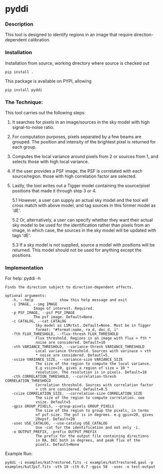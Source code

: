 # pyddi

### Description 

This tool is designed to identify regions in an image that require direction-dependent calibration. 
 
### Installation

Installation from source, working directory where source is checked out

    pip install .

This package is available on PYPI, allowing

    pip install pyddi

### The Technique:

This tool carries out the following steps:

1. It searches for pixels in an image/sources in the sky model with high signal-to-noise ratio.   
2. For computation purposes, pixels separated by a few beams are grouped. The position and intensity of the brightest pixel is returned for each group.  
3. Computes the local variance around pixels from 2 or sources from 1, and selects those with high local variance.   
4. If the user provides a PSF image, the PSF is correlated with each source/region. those with high correlation factor are selected.
5. Lastly, the tool writes out a Tigger model containing the source/pixel positions that made it through step 3 or 4. 

    5.1 However, a user can supply an actual sky model and the tool will cross match with above model, and tag sources in this former model as 'dE'.
  
    5.2 Or, alternatively, a user can specify whether they want their actual sky model to be used for the identification rather than pixels from an image, in which case, the sources in the sky model will be updated with tags 'dE'. 
    
    5.3 If a sky model is not supplied, source a model with positions will be returned. This model should not be used for anything except the positions.

### Implementation  

For help: pyddi  -h    

    Finds the direction subject to direction-dependent effects.  
  
    optional arguments:      
       -h, --help            show this help message and exit
       -i IMAGE, --img IMAGE    
                 Image of interest. Required.
       -p PSF_IMAGE, --psf PSF_IMAGE   
                 The psf image. Default=None.
       -c CATALOG, --cat CATALOG   
                  Sky model as LSM/txt. Default=None. Must be in Tigger  
                  format: "#format:name, ra_d, dec_d, i"   
       -fth FLUX_THRESHOLD, --flux-thresh FLUX_THRESHOLD   
                  Flux threshold. Regions in an image with flux > fth *
                  noise are considered. Default=10
       -vth VARIANCE_THRESHOLD, --variance-thresh VARIANCE_THRESHOLD   
                  Local variance threshold. Sources with varinace > vth   
                  * noise are considered. Defautl=5.   
       -vsize VARIANCE_SIZE, --variance-size VARIANCE_SIZE   
                  The size of the region to compute the local variance.  
                  E.g vsize=10, gives a region of size = 10 *   
                  resolution. The resolution is in pixels. Default=10   
       -cth CORRELATION_THRESHOLD, --correlation-thresh CORRELATION_THRESHOLD   
                  Correlation threshold. Sources with correlation factor   
                  > cth are considered. Default=0.5    
       -csize CORRELATION_SIZE, --correlation-size CORRELATION_SIZE   
                  The size of the region to compute correlation. see   
                  vsize. Default=5   
       -gpix GROUP_PIXELS, --group-pixels GROUP_PIXELS   
                  The size of the region to group the pixels, in terms   
                  of psf-size. The psf is in degrees. e.g gpix=20, gives   
                  20xpsf. Default=20   
       -usec USE_CATALOG, --use-catalog USE_CATALOG   
                  Use -cat for the identification and not only -i.    
       -o OUTPUT_PREFIX, -prefix OUTPUT_PREFIX    
                  The prefix for the output file containing directions   
                  in RA, DEC both in degrees, and peak flux of the   
                  pixels. Default=None  

Example Run:

    pyddi -i examples/kat7restored.fits -c examples/kat7restored.gaul -p examples/kat7psf.fits -vth 10 -cth 0.7 -gpix 50  -usec -o test-output 

    
  
 
 
 
 


